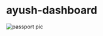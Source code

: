# ayush-dashboard
![passport pic](https://user-images.githubusercontent.com/72975134/190961427-4736c741-d131-4f58-9352-9f85c977ed1d.jpeg)
